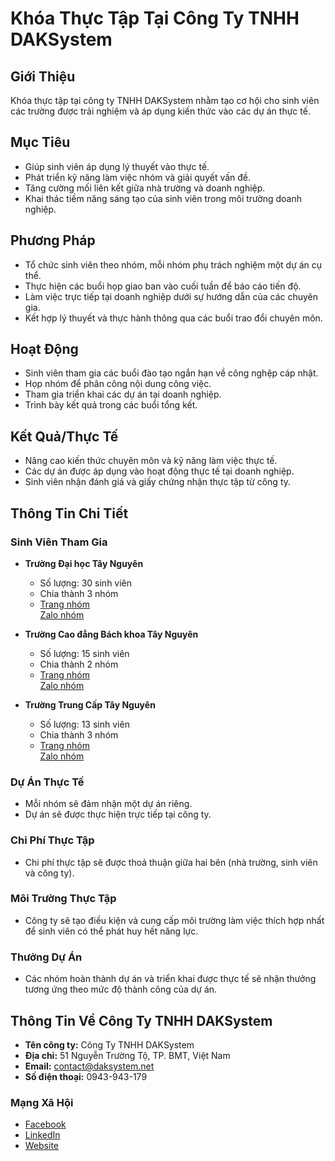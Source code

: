 # Khóa Thực Tập Tại Công Ty TNHH DAKSystem

## Giới Thiệu
Khóa thực tập tại công ty TNHH DAKSystem nhằm tạo cơ hội cho sinh viên các trường được trải nghiệm và áp dụng kiến thức vào các dự án thực tế. 

## Mục Tiêu
- Giúp sinh viên áp dụng lý thuyết vào thực tế.
- Phát triển kỹ năng làm việc nhóm và giải quyết vấn đề.
- Tăng cường mối liên kết giữa nhà trường và doanh nghiệp.
- Khai thác tiềm năng sáng tạo của sinh viên trong môi trường doanh nghiệp.

## Phương Pháp
- Tổ chức sinh viên theo nhóm, mỗi nhóm phụ trách nghiệm một dự án cụ thể.
- Thực hiện các buổi họp giao ban vào cuối tuần để báo cáo tiến độ.
- Làm việc trực tiếp tại doanh nghiệp dưới sự hướng dẫn của các chuyên gia.
- Kết hợp lý thuyết và thực hành thông qua các buổi trao đổi chuyên môn.

## Hoạt Động
- Sinh viên tham gia các buổi đào tạo ngắn hạn về công nghệp cáp nhật.
- Họp nhóm để phân công nội dung công việc.
- Tham gia triển khai các dự án tại doanh nghiệp.
- Trình bày kết quả trong các buổi tổng kết.

## Kết Quả/Thực Tế
- Nâng cao kiến thức chuyên môn và kỹ năng làm việc thực tế.
- Các dự án được áp dụng vào hoạt động thực tế tại doanh nghiệp.
- Sinh viên nhận đánh giá và giấy chứng nhận thực tập từ công ty.

## Thông Tin Chi Tiết
### Sinh Viên Tham Gia
- **Trường Đại học Tây Nguyên**
  - Số lượng: 30 sinh viên
  - Chia thành 3 nhóm
  - [Trang nhóm](https://example.com/daihoctaynguyen)  
    [Zalo nhóm](https://zalo.me/example-daihoctaynguyen)

- **Trường Cao đẳng Bách khoa Tây Nguyên**
  - Số lượng: 15 sinh viên
  - Chia thành 2 nhóm
  - [Trang nhóm](https://example.com/caodangbachkhoa)  
    [Zalo nhóm](https://zalo.me/example-cdbachkhoa)

- **Trường Trung Cấp Tây Nguyên**
  - Số lượng: 13 sinh viên
  - Chia thành 3 nhóm
  - [Trang nhóm](https://example.com/trungcaptaynguyen)  
    [Zalo nhóm](https://zalo.me/example-tctaynguyen)

### Dự Án Thực Tế
- Mỗi nhóm sẽ đảm nhận một dự án riêng.
- Dự án sẽ được thực hiện trực tiếp tại công ty.

### Chi Phí Thực Tập
- Chi phí thực tập sẽ được thoả thuận giữa hai bên (nhà trường, sinh viên và công ty).

### Môi Trường Thực Tập
- Công ty sẽ tạo điều kiện và cung cấp môi trường làm việc thích hợp nhất để sinh viên có thể phát huy hết năng lực.

### Thưởng Dự Án
- Các nhóm hoàn thành dự án và triển khai được thực tế sẽ nhận thưởng tương ứng theo mức độ thành công của dự án.

## Thông Tin Về Công Ty TNHH DAKSystem
- **Tên công ty:** Công Ty TNHH DAKSystem
- **Địa chỉ:** 51 Nguyễn Trường Tộ, TP. BMT, Việt Nam
- **Email:** contact@daksystem.net
- **Số điện thoại:** 0943-943-179

### Mạng Xã Hội
- [Facebook](https://facebook.com/daksystem)  
- [LinkedIn](https://linkedin.com/company/daksystem)  
- [Website](https://daksystem.net)
